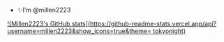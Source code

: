 - ✨I’m @millen2223

[![Millen2223's GitHub stats](https://github-readme-stats.vercel.app/api?username=millen2223&show_icons=true&theme= tokyonight)](https://github.com/millen2223/github-readme-stats)


<!---
millen2223/millen2223 is a ✨ special ✨ repository because its `README.md` (this file) appears on your GitHub profile.
You can click the Preview link to take a look at your changes.
important links
https://www.rstudio.com/resources/cheatsheets/ 
https://shiny.rstudio.com/tutorial/
https://shiny.rstudio.com/articles/
https://github.com/echasnovski
--->
